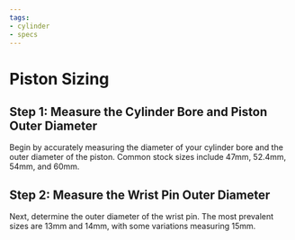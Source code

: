 ```yaml
---
tags:
- cylinder
- specs
---
```


# Piston Sizing

## Step 1: Measure the Cylinder Bore and Piston Outer Diameter

Begin by accurately measuring the diameter of your cylinder bore and the outer diameter of the piston. Common stock sizes include 47mm, 52.4mm, 54mm, and 60mm.

## Step 2: Measure the Wrist Pin Outer Diameter

Next, determine the outer diameter of the wrist pin. The most prevalent sizes are 13mm and 14mm, with some variations measuring 15mm.
